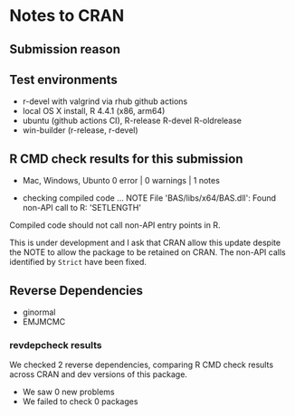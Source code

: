 # Notes to CRAN

## Submission reason 


## Test environments

- r-devel with valgrind via rhub github actions
- local OS X install, R 4.4.1 (x86, arm64)
- ubuntu  (github actions CI), R-release R-devel R-oldrelease
- win-builder (r-release, r-devel)

## R CMD check results for this submission

* Mac, Windows, Ubunto
 0 error | 0 warnings | 1 notes

* checking compiled code ... NOTE
File 'BAS/libs/x64/BAS.dll':
  Found non-API call to R: 'SETLENGTH'

Compiled code should not call non-API entry points in R.

This is under development and I ask that CRAN allow this update despite the NOTE to allow the package to be retained on CRAN. The non-API calls identified by `Strict` have been fixed.

## Reverse Dependencies

- ginormal
- EMJMCMC

### revdepcheck results

We checked 2 reverse dependencies, comparing R CMD check results across CRAN and dev versions of this package.

 * We saw 0 new problems
 * We failed to check 0 packages


